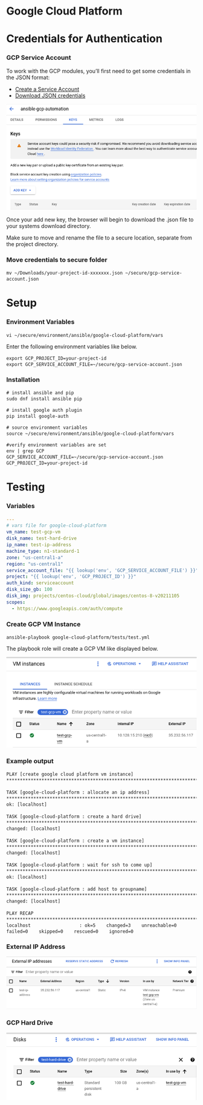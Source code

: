 Google Cloud Platform
=========

# Credentials for Authentication

### GCP Service Account

To work with the GCP modules, you’ll first need to get some credentials in the JSON format:

- [Create a Service Account](https://developers.google.com/identity/protocols/OAuth2ServiceAccount#creatinganaccount)
- [Download JSON credentials](https://support.google.com/cloud/answer/6158849?hl=en&ref_topic=6262490#serviceaccounts)


![alt text](https://github.com/emergeplatform/ansible/blob/main/docs/images/gcp-service-account-key.png?raw=true)

Once your add new key, the browser will begin to download the .json file to your systems download directory.

Make sure to move and rename the file to a secure location, separate from the project directory.

### Move credentials to secure folder

```
mv ~/Downloads/your-project-id-xxxxxxx.json ~/secure/gcp-service-account.json
```



# Setup

### Environment Variables
```
vi ~/secure/environment/ansible/google-cloud-platform/vars
```

Enter the following environment variables like below.

```
export GCP_PROJECT_ID=your-project-id
export GCP_SERVICE_ACCOUNT_FILE=~/secure/gcp-service-account.json
```

### Installation

```
# install ansible and pip
sudo dnf install ansible pip
```

```
# install google auth plugin
pip install google-auth
```

```
# source environment variables
source ~/secure/environment/ansible/google-cloud-platform/vars
```

```
#verify environment variables are set
env | grep GCP
GCP_SERVICE_ACCOUNT_FILE=~/secure/gcp-service-account.json
GCP_PROJECT_ID=your-project-id
```

# Testing 

### Variables

```yaml
---
# vars file for google-cloud-platform
vm_name: test-gcp-vm
disk_name: test-hard-drive
ip_name: test-ip-address
machine_type: n1-standard-1
zone: "us-central1-a"
region: "us-central1"
service_account_file: "{{ lookup('env', 'GCP_SERVICE_ACCOUNT_FILE') }}"
project: "{{ lookup('env', 'GCP_PROJECT_ID') }}"
auth_kind: serviceaccount
disk_size_gb: 100
disk_img: projects/centos-cloud/global/images/centos-8-v20211105
scopes:
  - https://www.googleapis.com/auth/compute
```

### Create GCP VM Instance

```
ansible-playbook google-cloud-platform/tests/test.yml
```

The playbook role will create a GCP VM like displayed below.

![alt text](https://github.com/emergeplatform/ansible/blob/main/docs/images/gcp-test-vm.png?raw=true)

### Example output

```
PLAY [create google cloud platform vm instance] ***************************************************************************************************************************************************

TASK [google-cloud-platform : allocate an ip address] *********************************************************************************************************************************************
ok: [localhost]

TASK [google-cloud-platform : create a hard drive] ************************************************************************************************************************************************
changed: [localhost]

TASK [google-cloud-platform : create a vm instance] ***********************************************************************************************************************************************
changed: [localhost]

TASK [google-cloud-platform : wait for ssh to come up] ********************************************************************************************************************************************
ok: [localhost]

TASK [google-cloud-platform : add host to groupname] **********************************************************************************************************************************************
changed: [localhost]

PLAY RECAP ****************************************************************************************************************************************************************************************
localhost                  : ok=5    changed=3    unreachable=0    failed=0    skipped=0    rescued=0    ignored=0
```
### External IP Address
![alt text](https://github.com/emergeplatform/ansible/blob/main/docs/images/gcp-expternal-ip-address.png?raw=true)

### GCP Hard Drive
![alt text](https://github.com/emergeplatform/ansible/blob/main/docs/images/gcp-test-hd.png?raw=true)

